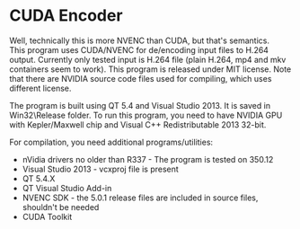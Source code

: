 # CUDA Encoder

Well, technically this is more NVENC than CUDA, but that's semantics.  
This program uses CUDA/NVENC for de/encoding input files to H.264 output. Currently only tested input is H.264 file (plain H.264, mp4 and mkv containers seem to work).
This program is released under MIT license. Note that there are NVIDIA source code files used for compiling, which uses different license.  

The program is built using QT 5.4 and Visual Studio 2013. It is saved in Win32\Release folder. To run this program, you need to have NVIDIA GPU with Kepler/Maxwell chip and Visual C++ Redistributable 2013 32-bit.  

For compilation, you need additional programs/utilities:
* nVidia drivers no older than R337 - The program is tested on 350.12
* Visual Studio 2013 - vcxproj file is present
* QT 5.4.X
* QT Visual Studio Add-in
* NVENC SDK - the 5.0.1 release files are included in source files, shouldn't be needed
* CUDA Toolkit
